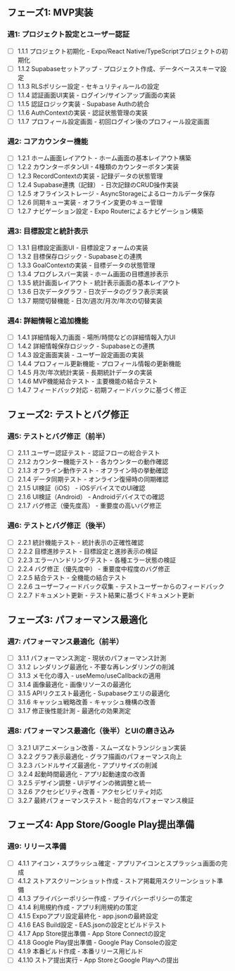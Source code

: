 ## フェーズ1: MVP実装

### 週1: プロジェクト設定とユーザー認証

- [ ]  1.1.1 プロジェクト初期化 - Expo/React Native/TypeScriptプロジェクトの初期化
- [ ]  1.1.2 Supabaseセットアップ - プロジェクト作成、データベーススキーマ設定
- [ ]  1.1.3 RLSポリシー設定 - セキュリティルールの設定
- [ ]  1.1.4 認証画面UI実装 - ログイン/サインアップ画面の実装
- [ ]  1.1.5 認証ロジック実装 - Supabase Authの統合
- [ ]  1.1.6 AuthContextの実装 - 認証状態管理の実装
- [ ]  1.1.7 プロフィール設定画面 - 初回ログイン後のプロフィール設定画面

### 週2: コアカウンター機能

- [ ]  1.2.1 ホーム画面レイアウト - ホーム画面の基本レイアウト構築
- [ ]  1.2.2 カウンターボタンUI - 4種類のカウンターボタン実装
- [ ]  1.2.3 RecordContextの実装 - 記録データの状態管理
- [ ]  1.2.4 Supabase連携（記録） - 日次記録のCRUD操作実装
- [ ]  1.2.5 オフラインストレージ - AsyncStorageによるローカルデータ保存
- [ ]  1.2.6 同期キュー実装 - オフライン変更のキュー管理
- [ ]  1.2.7 ナビゲーション設定 - Expo Routerによるナビゲーション構築

### 週3: 目標設定と統計表示

- [ ]  1.3.1 目標設定画面UI - 目標設定フォームの実装
- [ ]  1.3.2 目標保存ロジック - Supabaseとの連携
- [ ]  1.3.3 GoalContextの実装 - 目標データの状態管理
- [ ]  1.3.4 プログレスバー実装 - ホーム画面の目標進捗表示
- [ ]  1.3.5 統計画面レイアウト - 統計表示画面の基本レイアウト
- [ ]  1.3.6 日次データグラフ - 日次データのグラフ表示実装
- [ ]  1.3.7 期間切替機能 - 日次/週次/月次/年次の切替実装

### 週4: 詳細情報と追加機能

- [ ]  1.4.1 詳細情報入力画面 - 場所/時間などの詳細情報入力UI
- [ ]  1.4.2 詳細情報保存ロジック - Supabaseとの連携
- [ ]  1.4.3 設定画面実装 - ユーザー設定画面の実装
- [ ]  1.4.4 プロフィール更新機能 - プロフィール情報の更新機能
- [ ]  1.4.5 月次/年次統計実装 - 長期統計データの実装
- [ ]  1.4.6 MVP機能結合テスト - 主要機能の結合テスト
- [ ]  1.4.7 フィードバック対応 - 初期フィードバックに基づく修正

## フェーズ2: テストとバグ修正

### 週5: テストとバグ修正（前半）

- [ ]  2.1.1 ユーザー認証テスト - 認証フローの総合テスト
- [ ]  2.1.2 カウンター機能テスト - 各カウンターの動作確認
- [ ]  2.1.3 オフライン動作テスト - オフライン時の挙動確認
- [ ]  2.1.4 データ同期テスト - オンライン復帰時の同期確認
- [ ]  2.1.5 UI検証（iOS） - iOSデバイスでのUI確認
- [ ]  2.1.6 UI検証（Android） - Androidデバイスでの確認
- [ ]  2.1.7 バグ修正（優先度高） - 重要度の高いバグ修正

### 週6: テストとバグ修正（後半）

- [ ]  2.2.1 統計機能テスト - 統計表示の正確性確認
- [ ]  2.2.2 目標進捗テスト - 目標設定と進捗表示の検証
- [ ]  2.2.3 エラーハンドリングテスト - 各種エラー状態の検証
- [ ]  2.2.4 バグ修正（優先度中） - 重要度中程度のバグ修正
- [ ]  2.2.5 結合テスト - 全機能の結合テスト
- [ ]  2.2.6 ユーザーフィードバック収集 - テストユーザーからのフィードバック
- [ ]  2.2.7 ドキュメント更新 - テスト結果に基づくドキュメント更新

## フェーズ3: パフォーマンス最適化

### 週7: パフォーマンス最適化（前半）

- [ ]  3.1.1 パフォーマンス測定 - 現状のパフォーマンス計測
- [ ]  3.1.2 レンダリング最適化 - 不要な再レンダリングの削減
- [ ]  3.1.3 メモ化の導入 - useMemo/useCallbackの適用
- [ ]  3.1.4 画像最適化 - 画像リソースの最適化
- [ ]  3.1.5 APIリクエスト最適化 - Supabaseクエリの最適化
- [ ]  3.1.6 キャッシュ戦略改善 - キャッシュ機構の改善
- [ ]  3.1.7 修正後性能計測 - 最適化の効果測定

### 週8: パフォーマンス最適化（後半）とUIの磨き込み

- [ ]  3.2.1 UIアニメーション改善 - スムーズなトランジション実装
- [ ]  3.2.2 グラフ表示最適化 - グラフ描画のパフォーマンス向上
- [ ]  3.2.3 バンドルサイズ最適化 - アプリサイズの削減
- [ ]  3.2.4 起動時間最適化 - アプリ起動速度の改善
- [ ]  3.2.5 デザイン調整 - UIデザインの微調整と統一
- [ ]  3.2.6 アクセシビリティ改善 - アクセシビリティ対応
- [ ]  3.2.7 最終パフォーマンステスト - 総合的なパフォーマンス検証

## フェーズ4: App Store/Google Play提出準備

### 週9: リリース準備

- [ ]  4.1.1 アイコン・スプラッシュ確定 - アプリアイコンとスプラッシュ画面の完成
- [ ]  4.1.2 ストアスクリーンショット作成 - ストア掲載用スクリーンショット準備
- [ ]  4.1.3 プライバシーポリシー作成 - プライバシーポリシーの策定
- [ ]  4.1.4 利用規約作成 - アプリ利用規約の策定
- [ ]  4.1.5 Expoアプリ設定最終化 - app.jsonの最終設定
- [ ]  4.1.6 EAS Build設定 - EAS.jsonの設定とビルドテスト
- [ ]  4.1.7 App Store提出準備 - App Store Connectの設定
- [ ]  4.1.8 Google Play提出準備 - Google Play Consoleの設定
- [ ]  4.1.9 本番ビルド作成 - 本番リリース用ビルド
- [ ]  4.1.10 ストア提出実行 - App StoreとGoogle Playへの提出
